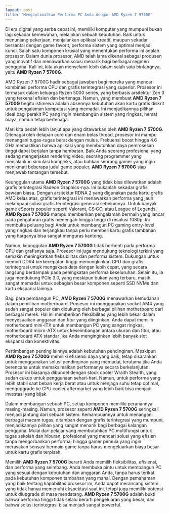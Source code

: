 ```yaml
---
layout: post
title: "Mengoptimalkan Performa PC Anda dengan AMD Ryzen 7 5700G"
---
```


Di era digital yang serba cepat ini, memiliki komputer yang mumpuni bukan lagi sekadar kemewahan, melainkan sebuah kebutuhan. Baik untuk menunjang pekerjaan, menjalankan aplikasi kreatif, maupun sekadar bersantai dengan game favorit, performa sistem yang optimal menjadi kunci. Salah satu komponen krusial yang menentukan performa ini adalah prosesor. Dalam dunia prosesor, AMD telah lama dikenal sebagai produsen yang inovatif dan menawarkan solusi menarik bagi berbagai segmen pengguna. Kali ini, kita akan menyelami lebih dalam salah satu bintangnya, yaitu **AMD Ryzen 7 5700G**.

AMD Ryzen 7 5700G hadir sebagai jawaban bagi mereka yang mencari kombinasi performa CPU dan grafis terintegrasi yang superior. Prosesor ini termasuk dalam keluarga Ryzen 5000 series, yang berbasis arsitektur Zen 3 yang terkenal efisien dan bertenaga. Namun, yang membuat **AMD Ryzen 7 5700G** begitu istimewa adalah absennya kebutuhan akan kartu grafis diskrit untuk pengalaman komputasi yang memadai. Ini menjadikannya pilihan ideal bagi perakit PC yang ingin membangun sistem yang ringkas, hemat biaya, namun tetap bertenaga.

Mari kita bedah lebih lanjut apa yang ditawarkan oleh **AMD Ryzen 7 5700G**. Ditenagai oleh delapan core dan enam belas thread, prosesor ini mampu menangani tugas-tugas berat dengan mulus. Frekuensi boost hingga 4.6 GHz memastikan bahwa aplikasi yang membutuhkan daya pemrosesan tinggi dapat berjalan tanpa hambatan. Baik Anda seorang profesional yang sedang mengerjakan rendering video, seorang programmer yang menjalankan simulasi kompleks, atau bahkan seorang gamer yang ingin menikmati beberapa judul game populer, **AMD Ryzen 7 5700G** siap menjawab tantangan tersebut.

Keunggulan utama **AMD Ryzen 7 5700G** yang tidak bisa dilewatkan adalah grafis terintegrasi Radeon Graphics-nya. Ini bukanlah sekadar grafis bawaan biasa. Dengan arsitektur RDNA 2 yang digunakan pada kartu grafis AMD kelas atas, grafis terintegrasi ini menawarkan performa yang jauh melampaui solusi grafis terintegrasi generasi sebelumnya. Untuk banyak game eSports populer seperti Valorant, CS:GO, atau League of Legends, **AMD Ryzen 7 5700G** mampu memberikan pengalaman bermain yang lancar pada pengaturan grafis menengah hingga tinggi di resolusi 1080p. Ini membuka peluang bagi Anda untuk membangun PC gaming entry-level yang ringkas dan terjangkau tanpa perlu membeli kartu grafis tambahan yang harganya bisa sangat menguras kantong.

Namun, keunggulan **AMD Ryzen 7 5700G** tidak berhenti pada performa CPU dan grafisnya saja. Prosesor ini juga mendukung teknologi terkini yang semakin meningkatkan fleksibilitas dan performa sistem. Dukungan untuk memori DDR4 berkecepatan tinggi memungkinkan CPU dan grafis terintegrasi untuk mengakses data dengan lebih cepat, yang secara langsung berdampak pada peningkatan performa keseluruhan. Selain itu, ia juga mendukung PCIe 3.0, yang meskipun bukan yang terbaru, masih sangat memadai untuk sebagian besar komponen seperti SSD NVMe dan kartu ekspansi lainnya.

Bagi para pembangun PC, **AMD Ryzen 7 5700G** menawarkan kemudahan dalam pemilihan motherboard. Prosesor ini menggunakan socket AM4 yang sudah sangat populer dan didukung oleh berbagai pilihan motherboard dari berbagai merek. Hal ini memberikan fleksibilitas yang lebih besar dalam menyesuaikan anggaran dan fitur yang diinginkan. Anda dapat memilih motherboard mini-ITX untuk membangun PC yang sangat ringkas, motherboard micro-ATX untuk keseimbangan antara ukuran dan fitur, atau motherboard ATX standar jika Anda menginginkan lebih banyak slot ekspansi dan konektivitas.

Pertimbangan penting lainnya adalah kebutuhan pendinginan. Meskipun **AMD Ryzen 7 5700G** memiliki efisiensi daya yang baik, tetap disarankan untuk menggunakan solusi pendinginan yang memadai, terutama jika Anda berencana untuk memaksimalkan performanya secara berkelanjutan. Prosesor ini biasanya dibundel dengan stock cooler Wraith Stealth, yang sudah cukup untuk penggunaan sehari-hari. Namun, untuk performa yang lebih stabil saat beban kerja berat atau untuk menjaga suhu tetap optimal, mengupgrade ke CPU cooler aftermarket yang lebih baik bisa menjadi investasi yang bijak.

Dalam membangun sebuah PC, setiap komponen memiliki peranannya masing-masing. Namun, prosesor seperti **AMD Ryzen 7 5700G** seringkali menjadi jantung dari sebuah sistem. Kemampuannya untuk menangani berbagai macam tugas, ditambah dengan grafis terintegrasi yang mumpuni, menjadikannya pilihan yang sangat menarik bagi berbagai kalangan pengguna. Mulai dari pelajar yang membutuhkan PC multifungsi untuk tugas sekolah dan hiburan, profesional yang mencari solusi yang efisien tanpa mengorbankan performa, hingga gamer pemula yang ingin merasakan sensasi bermain game tanpa harus mengeluarkan biaya besar untuk kartu grafis terpisah.

Memilih **AMD Ryzen 7 5700G** berarti Anda memilih fleksibilitas, efisiensi, dan performa yang seimbang. Anda membuka pintu untuk membangun PC yang sesuai dengan kebutuhan dan anggaran Anda, tanpa harus terikat pada kebutuhan komponen tambahan yang mahal. Dengan pemahaman yang baik tentang kapabilitas prosesor ini, Anda dapat merancang sistem yang tidak hanya memenuhi ekspektasi saat ini, tetapi juga memiliki potensi untuk diupgrade di masa mendatang. **AMD Ryzen 7 5700G** adalah bukti bahwa performa tinggi tidak selalu berarti pengeluaran yang besar, dan bahwa solusi terintegrasi bisa menjadi sangat powerful.
